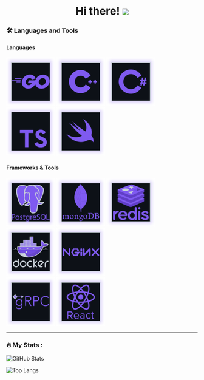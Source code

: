 <div align="center">
  <h1>
    Hi there!
    <img src="https://media.giphy.com/media/hvRJCLFzcasrR4ia7z/giphy.gif" width="30px"/>
  </h1>
</div>

### :hammer_and_wrench: Languages and Tools

#### Languages
<div>
  <img width="128" height="128" src="https://github.com/SV3TLuV/SV3TLuV/blob/main/assets/icons/go.svg" alt="Go"/>
  <img width="128" height="128" src="https://github.com/SV3TLuV/SV3TLuV/blob/main/assets/icons/cpp.svg" alt="C++"/>
  <img width="128" height="128" src="https://github.com/SV3TLuV/SV3TLuV/blob/main/assets/icons/csharp.svg" alt="C#"/>
  <img width="128" height="128" src="https://github.com/SV3TLuV/SV3TLuV/blob/main/assets/icons/ts.svg" alt="TS"/>
  <img width="128" height="128" src="https://github.com/SV3TLuV/SV3TLuV/blob/main/assets/icons/swift.svg" alt="Swift"/>
</div>

#### Frameworks & Tools
<div>
  <img width="128" height="128" src="https://github.com/SV3TLuV/SV3TLuV/blob/main/assets/icons/postgres.svg" alt="Postgres"/>
  <img width="128" height="128" src="https://github.com/SV3TLuV/SV3TLuV/blob/main/assets/icons/mongo.svg" alt="MongoDB"/>
  <img width="128" height="128" src="https://github.com/SV3TLuV/SV3TLuV/blob/main/assets/icons/redis.svg" alt="Redis"/>
  <img width="128" height="128" src="https://github.com/SV3TLuV/SV3TLuV/blob/main/assets/icons/docker.svg" alt="Docker"/>
  <img width="128" height="128" src="https://github.com/SV3TLuV/SV3TLuV/blob/main/assets/icons/nginx.svg" alt="Nginx"/>
</div>
<div>
  <img width="128" height="128" src="https://github.com/SV3TLuV/SV3TLuV/blob/main/assets/icons/grpc.svg" alt="gRPC"/>
  <img width="128" height="128" src="https://github.com/SV3TLuV/SV3TLuV/blob/main/assets/icons/react.svg" alt="React"/>
</div>

---
### :fire: My Stats :

![GitHub Stats](https://github-readme-stats-sv3tluv.vercel.app/api?username=SV3TLuV&show_icons=true&theme=midnight-purple)

![Top Langs](https://github-readme-stats-sv3tluv.vercel.app/api/top-langs/?username=SV3TLuV&layout=compact&hide=Kotlin,SCSS&theme=midnight-purple)

